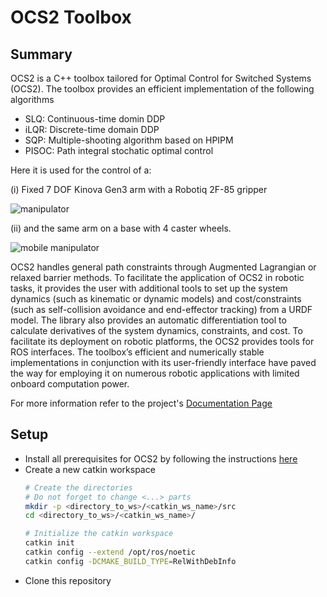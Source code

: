 # OCS2 Toolbox

## Summary
OCS2 is a C++ toolbox tailored for Optimal Control for Switched Systems (OCS2). The toolbox provides an efficient implementation of the following algorithms

* SLQ: Continuous-time domin DDP
* iLQR: Discrete-time domain DDP
* SQP: Multiple-shooting algorithm based on HPIPM
* PISOC: Path integral stochatic optimal control

Here it is used for the control of a:

(i) Fixed 7 DOF Kinova Gen3 arm with a Robotiq 2F-85 gripper

![manipulator](https://i.imgur.com/d6nmfcN.gif)

(ii) and the same arm on a base with 4 caster wheels.

![mobile manipulator](https://i.imgur.com/f6akezz.gif)

OCS2 handles general path constraints through Augmented Lagrangian or relaxed barrier methods. To facilitate the application of OCS2 in robotic tasks, it provides the user with additional tools to set up the system dynamics (such as kinematic or dynamic models) and cost/constraints (such as self-collision avoidance and end-effector tracking) from a URDF model. The library also provides an automatic differentiation tool to calculate derivatives of the system dynamics, constraints, and cost. To facilitate its deployment on robotic platforms, the OCS2 provides tools for ROS interfaces. The toolbox’s efficient and numerically stable implementations in conjunction with its user-friendly interface have paved the way for employing it on numerous robotic applications with limited onboard computation power.

For more information refer to the project's [Documentation Page](https://leggedrobotics.github.io/ocs2/) 

## Setup

* Install all prerequisites for OCS2 by following the instructions [here](https://leggedrobotics.github.io/ocs2/installation.html)
* Create a new catkin workspace
  ```bash
  # Create the directories
  # Do not forget to change <...> parts
  mkdir -p <directory_to_ws>/<catkin_ws_name>/src
  cd <directory_to_ws>/<catkin_ws_name>/
  
  # Initialize the catkin workspace
  catkin init
  catkin config --extend /opt/ros/noetic
  catkin config -DCMAKE_BUILD_TYPE=RelWithDebInfo
  ```
* Clone this repository
